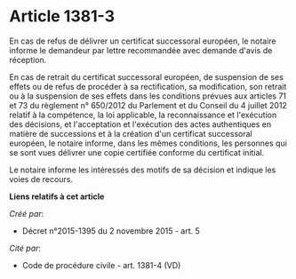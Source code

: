 # Article 1381-3

En cas de refus de délivrer un certificat successoral européen, le notaire informe le demandeur par lettre recommandée avec
demande d'avis de réception.

En cas de retrait du certificat successoral européen, de suspension de ses effets ou de refus de procéder à sa rectification,
sa modification, son retrait ou à la suspension de ses effets dans les conditions prévues aux articles 71 et 73 du règlement
n° 650/2012 du Parlement et du Conseil du 4 juillet 2012 relatif à la compétence, la loi applicable, la reconnaissance et
l'exécution des décisions, et l'acceptation et l'exécution des actes authentiques en matière de successions et à la création
d'un certificat successoral européen, le notaire informe, dans les mêmes conditions, les personnes qui se sont vues délivrer
une copie certifiée conforme du certificat initial.

Le notaire informe les intéressés des motifs de sa décision et indique les voies de recours.

**Liens relatifs à cet article**

_Créé par_:

  - Décret n°2015-1395 du 2 novembre 2015 - art. 5

_Cité par_:

  - Code de procédure civile - art. 1381-4 (VD)

